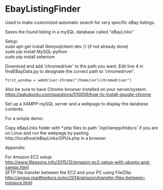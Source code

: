 # EbayListingFinder
Used to make customized automatic search for very specific eBay listings.

Saves the found listing in a mySQL database called "eBayLinks"

Setup:<br>
sudo apt-get install libmysqlclient-dev // (if not already done)<br>
sudo pip install MySQL-python<br>
sudo pip install selenium<br>

Download and add 'chromedriver' to the path you want. Edit line 4 in findEBayData.py to designate the correct path to 'chromedriver'. <br>
```
first_window = webdriver.Chrome("/home/carl/chromedriver")
```

Also be sure to have Chrome browser installed on your server/system: https://askubuntu.com/questions/510056/how-to-install-google-chrome<br>

Set up a XAMPP mySQL server and a webpage to display the databese contents.

For a simple demo:

Copy eBayLinks folder with *.php files to path '/opt/lampp/htdocs' if you are on Linux and run the webpage by pasting http://localhost/eBayLinks/GPUs.php in a browser. 



Appendix:

For Amazon EC2 setup: <br>
http://www.9lessons.info/2015/12/amazon-ec2-setup-with-ubuntu-and-xampp.html<br>
SFTP file transfer between the EC2 and your PC using FileZilla:<br>
http://angus.readthedocs.io/en/2014/amazon/transfer-files-between-instance.html<br>
